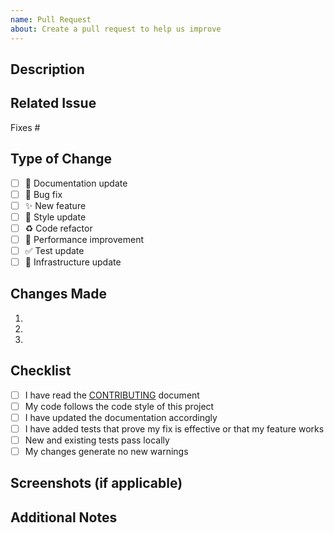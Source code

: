 ```yaml
---
name: Pull Request
about: Create a pull request to help us improve
---
```


## Description
<!-- Provide a brief description of the changes in this PR -->

## Related Issue
<!-- Link to the issue that this PR addresses using #issue-number -->
Fixes #

## Type of Change
<!-- Put an `x` in all the boxes that apply -->
- [ ] 📝 Documentation update
- [ ] 🐛 Bug fix
- [ ] ✨ New feature
- [ ] 🎨 Style update
- [ ] ♻️ Code refactor
- [ ] 🚀 Performance improvement
- [ ] ✅ Test update
- [ ] 🔨 Infrastructure update

## Changes Made
<!-- Describe the changes you've made in detail -->
1. 
2. 
3. 

## Checklist
<!-- Put an `x` in all the boxes that apply -->
- [ ] I have read the [CONTRIBUTING](../CONTRIBUTING.md) document
- [ ] My code follows the code style of this project
- [ ] I have updated the documentation accordingly
- [ ] I have added tests that prove my fix is effective or that my feature works
- [ ] New and existing tests pass locally
- [ ] My changes generate no new warnings

## Screenshots (if applicable)
<!-- Add screenshots to help explain your changes -->

## Additional Notes
<!-- Add any additional notes or context about the PR here -->
